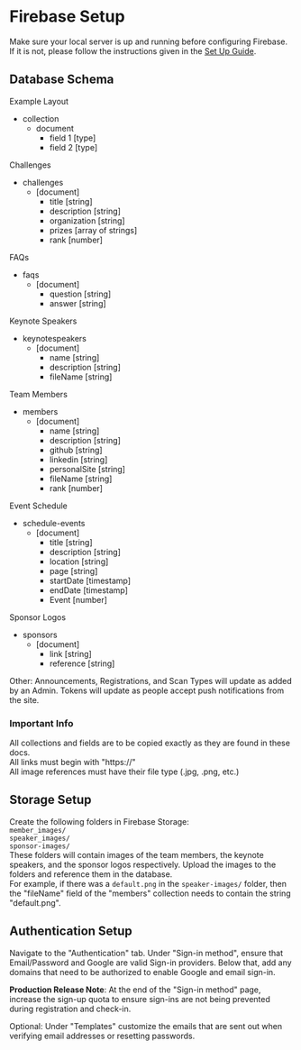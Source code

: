# Firebase Setup

Make sure your local server is up and running before configuring Firebase. If it is not, please follow the instructions given in the [Set Up Guide](./set-up.md).

## Database Schema  

Example Layout
- collection
    - document
        - field 1 [type]
        - field 2 [type]

Challenges
- challenges
    - [document]
        - title [string]
        - description [string]
        - organization [string]
        - prizes [array of strings]
        - rank [number]

FAQs
- faqs
    - [document]
        - question [string]
        - answer [string]

Keynote Speakers
- keynotespeakers
    - [document]
        - name [string]
        - description [string]
        - fileName [string]

Team Members
- members
    - [document]
        - name [string]
        - description [string]
        - github [string]
        - linkedin [string]
        - personalSite [string]
        - fileName [string]
        - rank [number]

Event Schedule
- schedule-events
    - [document]
        - title [string]
        - description [string]
        - location [string]
        - page [string]
        - startDate [timestamp]
        - endDate [timestamp]
        - Event [number]

Sponsor Logos
- sponsors
    - [document]
        - link [string]
        - reference [string]

Other:
Announcements, Registrations, and Scan Types will update as added by an Admin.
Tokens will update as people accept push notifications from the site. 

### Important Info
All collections and fields are to be copied exactly as they are found in these docs.  
All links must begin with "https://"  
All image references must have their file type (.jpg, .png, etc.)


## Storage Setup

Create the following folders in Firebase Storage:  
`member_images/`  
`speaker_images/`  
`sponsor-images/`  
These folders will contain images of the team members, the keynote speakers, and the sponsor logos respectively. Upload the images to the folders and reference them in the database.  
For example, if there was a `default.png` in the `speaker-images/` folder, then the "fileName" field of the "members" collection needs to contain the string "default.png".

## Authentication Setup
Navigate to the "Authentication" tab. Under "Sign-in method", ensure that Email/Password and Google are valid Sign-in providers. Below that, add any domains that need to be authorized to enable Google and email sign-in. 

**Production Release Note**: At the end of the "Sign-in method" page, increase the sign-up quota to ensure sign-ins are not being prevented during registration and check-in.

Optional: Under "Templates" customize the emails that are sent out when verifying email addresses or resetting passwords.

